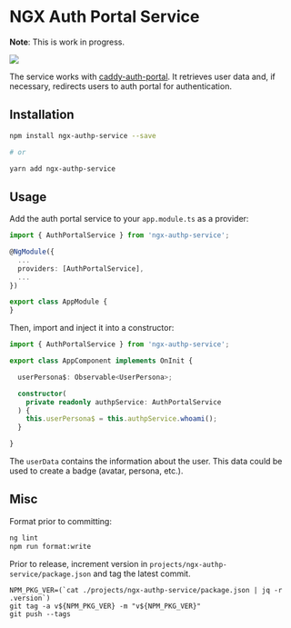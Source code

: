 # NGX Auth Portal Service

**Note**: This is work in progress.

<a href="https://github.com/greenpau/ngx-authp-service/actions/" target="_blank"><img src="https://github.com/greenpau/ngx-authp-service/workflows/build/badge.svg?branch=main"></a>

The service works with [caddy-auth-portal](https://github.com/greenpau/caddy-auth-portal).
It retrieves user data and, if necessary, redirects users to auth portal
for authentication.

## Installation

```bash
npm install ngx-authp-service --save

# or

yarn add ngx-authp-service
```

## Usage

Add the auth portal service to your `app.module.ts` as a provider:

```typescript
import { AuthPortalService } from 'ngx-authp-service';

@NgModule({
  ...
  providers: [AuthPortalService],
  ...
})

export class AppModule {
}
```

Then, import and inject it into a constructor:

```typescript
import { AuthPortalService } from 'ngx-authp-service';

export class AppComponent implements OnInit {

  userPersona$: Observable<UserPersona>;

  constructor(
    private readonly authpService: AuthPortalService
  ) {
    this.userPersona$ = this.authpService.whoami();
  }

}
```

The `userData` contains the information about the user. This data could be
used to create a badge (avatar, persona, etc.).

## Misc

Format prior to committing:

```bash
ng lint
npm run format:write
```

Prior to release, increment version in `projects/ngx-authp-service/package.json`
and tag the latest commit.

```
NPM_PKG_VER=(`cat ./projects/ngx-authp-service/package.json | jq -r .version`)
git tag -a v${NPM_PKG_VER} -m "v${NPM_PKG_VER}"
git push --tags
```
